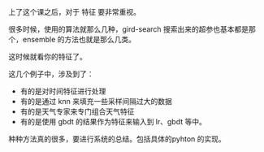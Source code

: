 
上了这个课之后，对于 特征 要非常重视。

很多时候，使用的算法就那么几种，gird-search 搜索出来的超参也基本都是那个，ensemble 的方法也就是那么几类。

这时候就看你的特征了。

这几个例子中，涉及到了：

- 有的是对时间特征进行处理
- 有的是通过 knn 来填充一些采样间隔过大的数据
- 有的是天气专家来专门组合天气特征
- 有的是使用 gbdt 的结果作为特征来输入到 lr、gbdt 等中。


种种方法真的很多，要进行系统的总结。包括具体的pyhton 的实现。

